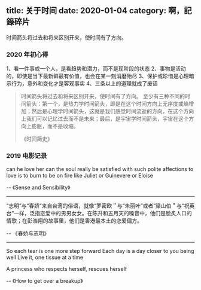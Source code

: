 title: 关于时间
date: 2020-01-04
category: 啊，記錄碎片
---

时间箭头将过去和将来区别开来，使时间有了方向。

<!-- more -->

### 2020 年初心得

1、看一件事或一个人，是看趋势和潜力，而不是现阶段的状态
2、事物是活动的，即使是当下最新鲜最有价值，也会在某一刻消磨殆尽
3、保护或珍惜是心理暗示行为，意外和变化才是客观事实
4、三条以上的道理就成了废话


> 时间箭头将过去和将来区别开来，使时间有了方向。
> 至少有三种不同的时间箭头：第一个，是热力学时间箭头，即是在这个时间方向上无序度或熵增加；然后是心理学时间箭头，这就是我们感觉时间流逝的方向，在这个方向上我们可以记忆过去而不是未来；最后，是宇宙学时间箭头，宇宙在这个方向上膨胀，而不是收缩。
>
> 《时间简史》


### 2019 电影记录


can he love her
can the soul really be satisfied with such polite affections
to love is to burn
to be on fire
like Juliet or Guinevere or Eloise

-- 《Sense and Sensibility》

---


“志明”与“春娇”来自台湾的俗语，就像“罗密欧＂与“朱丽叶”或者“梁山伯＂与“祝英台”一样，泛指恋爱中的男男女女。在陈升和五月天的嗓音中，他们是脍炙人口的情歌；在彭浩翔的故事里，他们是香港最本土的恋爱偏方。

-- 《春娇与志明》

---


So each tear is one more step forward
Each day is a day closer to you being well
Live it, one tissue at a time

A princess who respects herself, rescues herself

-- 《How to get over a breakup》
